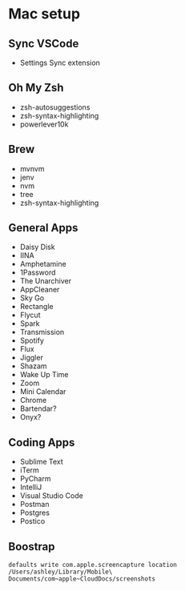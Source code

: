 # Mac setup

## Sync VSCode
* Settings Sync extension

## Oh My Zsh
* zsh-autosuggestions
* zsh-syntax-highlighting
* powerlever10k

## Brew
* mvnvm
* jenv
* nvm
* tree
* zsh-syntax-highlighting

## General Apps
* Daisy Disk
* IINA
* Amphetamine
* 1Password
* The Unarchiver
* AppCleaner
* Sky Go
* Rectangle
* Flycut
* Spark
* Transmission
* Spotify
* Flux
* Jiggler
* Shazam
* Wake Up Time
* Zoom
* Mini Calendar
* Chrome
* Bartendar?
* Onyx?

## Coding Apps
* Sublime Text
* iTerm
* PyCharm
* IntelliJ
* Visual Studio Code
* Postman
* Postgres
* Postico

## Boostrap
`defaults write com.apple.screencapture location /Users/ashley/Library/Mobile\ Documents/com~apple~CloudDocs/screenshots`